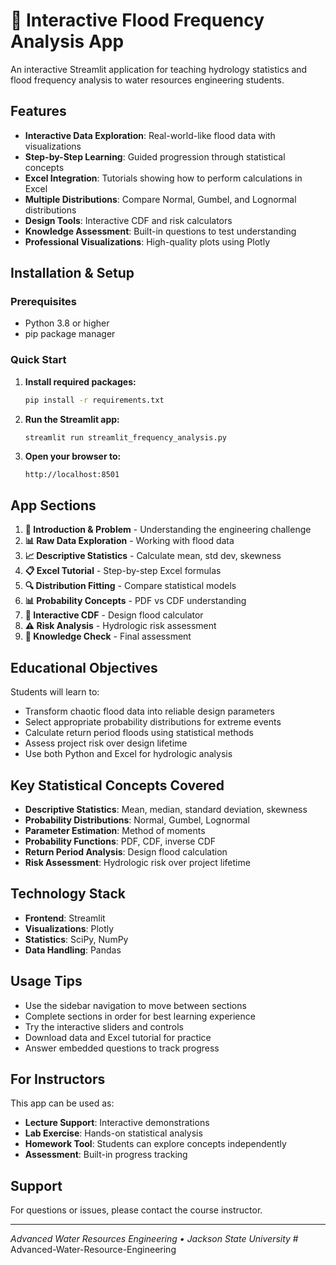 # 🌊 Interactive Flood Frequency Analysis App

An interactive Streamlit application for teaching hydrology statistics and flood frequency analysis to water resources engineering students.

## Features

- **Interactive Data Exploration**: Real-world-like flood data with visualizations
- **Step-by-Step Learning**: Guided progression through statistical concepts
- **Excel Integration**: Tutorials showing how to perform calculations in Excel
- **Multiple Distributions**: Compare Normal, Gumbel, and Lognormal distributions
- **Design Tools**: Interactive CDF and risk calculators
- **Knowledge Assessment**: Built-in questions to test understanding
- **Professional Visualizations**: High-quality plots using Plotly

## Installation & Setup

### Prerequisites
- Python 3.8 or higher
- pip package manager

### Quick Start

1. **Install required packages:**
   ```bash
   pip install -r requirements.txt
   ```

2. **Run the Streamlit app:**
   ```bash
   streamlit run streamlit_frequency_analysis.py
   ```

3. **Open your browser to:**
   ```
   http://localhost:8501
   ```

## App Sections

1. **🎯 Introduction & Problem** - Understanding the engineering challenge
2. **📊 Raw Data Exploration** - Working with flood data
3. **📈 Descriptive Statistics** - Calculate mean, std dev, skewness
4. **📋 Excel Tutorial** - Step-by-step Excel formulas
5. **🔍 Distribution Fitting** - Compare statistical models
6. **📊 Probability Concepts** - PDF vs CDF understanding
7. **🎲 Interactive CDF** - Design flood calculator
8. **⚠️ Risk Analysis** - Hydrologic risk assessment
9. **🧪 Knowledge Check** - Final assessment

## Educational Objectives

Students will learn to:
- Transform chaotic flood data into reliable design parameters
- Select appropriate probability distributions for extreme events
- Calculate return period floods using statistical methods
- Assess project risk over design lifetime
- Use both Python and Excel for hydrologic analysis

## Key Statistical Concepts Covered

- **Descriptive Statistics**: Mean, median, standard deviation, skewness
- **Probability Distributions**: Normal, Gumbel, Lognormal
- **Parameter Estimation**: Method of moments
- **Probability Functions**: PDF, CDF, inverse CDF
- **Return Period Analysis**: Design flood calculation
- **Risk Assessment**: Hydrologic risk over project lifetime

## Technology Stack

- **Frontend**: Streamlit
- **Visualizations**: Plotly
- **Statistics**: SciPy, NumPy
- **Data Handling**: Pandas

## Usage Tips

- Use the sidebar navigation to move between sections
- Complete sections in order for best learning experience
- Try the interactive sliders and controls
- Download data and Excel tutorial for practice
- Answer embedded questions to track progress

## For Instructors

This app can be used as:
- **Lecture Support**: Interactive demonstrations
- **Lab Exercise**: Hands-on statistical analysis
- **Homework Tool**: Students can explore concepts independently
- **Assessment**: Built-in progress tracking

## Support

For questions or issues, please contact the course instructor.

---
*Advanced Water Resources Engineering • Jackson State University*
#   A d v a n c e d - W a t e r - R e s o u r c e - E n g i n e e r i n g  
 